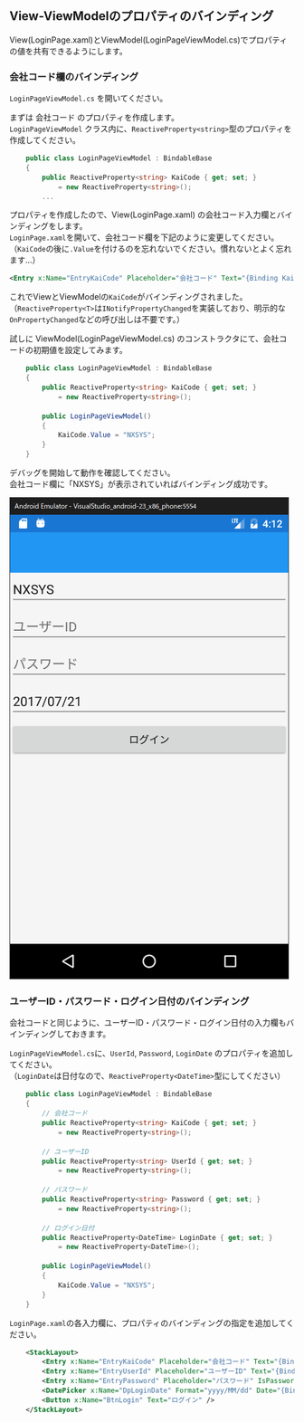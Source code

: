 ## View-ViewModelのプロパティのバインディング

View(LoginPage.xaml)とViewModel(LoginPageViewModel.cs)でプロパティの値を共有できるようにします。

### 会社コード欄のバインディング

`LoginPageViewModel.cs` を開いてください。

まずは 会社コード のプロパティを作成します。  
`LoginPageViewModel` クラス内に、`ReactiveProperty<string>`型のプロパティを作成してください。

```cs
    public class LoginPageViewModel : BindableBase
    {
        public ReactiveProperty<string> KaiCode { get; set; }
            = new ReactiveProperty<string>();
        ...
```

プロパティを作成したので、View(LoginPage.xaml) の会社コード入力欄とバインディングをします。  
`LoginPage.xaml`を開いて、会社コード欄を下記のように変更してください。  
（`KaiCode`の後に`.Value`を付けるのを忘れないでください。慣れないとよく忘れます…）

```xml
<Entry x:Name="EntryKaiCode" Placeholder="会社コード" Text="{Binding KaiCode.Value}" />
```

これでViewとViewModelの`KaiCode`がバインディングされました。  
（`ReactiveProperty<T>`は`INotifyPropertyChanged`を実装しており、明示的な`OnPropertyChanged`などの呼び出しは不要です。）

試しに ViewModel(LoginPageViewModel.cs) のコンストラクタにて、会社コードの初期値を設定してみます。

```cs
    public class LoginPageViewModel : BindableBase
    {
        public ReactiveProperty<string> KaiCode { get; set; }
            = new ReactiveProperty<string>();

        public LoginPageViewModel()
        {
            KaiCode.Value = "NXSYS";
        }
    }
```

デバッグを開始して動作を確認してください。  
会社コード欄に「NXSYS」が表示されていればバインディング成功です。

![](img/default_kaicode.png)

### ユーザーID・パスワード・ログイン日付のバインディング

会社コードと同じように、ユーザーID・パスワード・ログイン日付の入力欄もバインディングしておきます。

`LoginPageViewModel.cs`に、`UserId`, `Password`, `LoginDate` のプロパティを追加してください。  
（`LoginDate`は日付なので、`ReactiveProperty<DateTime>`型にしてください）

```cs
    public class LoginPageViewModel : BindableBase
    {
        // 会社コード
        public ReactiveProperty<string> KaiCode { get; set; }
            = new ReactiveProperty<string>();

        // ユーザーID
        public ReactiveProperty<string> UserId { get; set; }
            = new ReactiveProperty<string>();

        // パスワード
        public ReactiveProperty<string> Password { get; set; }
            = new ReactiveProperty<string>();

        // ログイン日付
        public ReactiveProperty<DateTime> LoginDate { get; set; }
            = new ReactiveProperty<DateTime>();

        public LoginPageViewModel()
        {
            KaiCode.Value = "NXSYS";
        }
    }
```

`LoginPage.xaml`の各入力欄に、プロパティのバインディングの指定を追加してください。

```xml
    <StackLayout>
        <Entry x:Name="EntryKaiCode" Placeholder="会社コード" Text="{Binding KaiCode.Value}" />
        <Entry x:Name="EntryUserId" Placeholder="ユーザーID" Text="{Binding UserId.Value}" />
        <Entry x:Name="EntryPassword" Placeholder="パスワード" IsPassword="True" Text="{Binding Password.Value}" />
        <DatePicker x:Name="DpLoginDate" Format="yyyy/MM/dd" Date="{Binding LoginDate.Value}" />
        <Button x:Name="BtnLogin" Text="ログイン" />
    </StackLayout>
```
